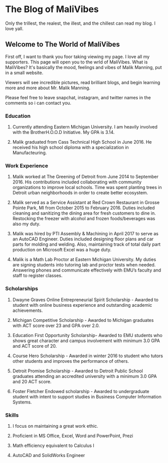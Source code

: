 # The Blog of MaliVibes
Only the trillest, the realest, the illest, and the chillest can read my blog. I love yall.
## Welcome to The World of MaliVibes

First off, I want to thank you foor taking viewing my page. I love all my supporters. This page will open you to the wrld of MaliVibes. What is MaliVibes? It's basically the mood, feelings and vibes of Malik Manning, put in a small website.

Viewers will see incredible pictures, read brilliant blogs, and begin learning more and more about Mr. Malik Manning.

Please feel free to leave snapchat, instagram, and twitter names in the comments so i can contact you.


### Education

1. Currently attending Eastern Michigan University. I am heavily involved with the BrotherH.O.O.D Initiative. My GPA is 3.14.

2. Malik graduated from Cass Technical High School in June 2016. He received his high school diploma with a specialization in Manufacteuring.


### Work Experience

1. Malik worked at The Greening of Detroit from June 2014 to September 2016. His contributions included collaborating with community organizations to improve local schools. Time was spent planting trees in Detroit urban neighborhoods in order to create better ecosystem.

2. Malik served as a Service Assistant at Red Crown Restaurant in Grosse Pointe Park, MI from October 2015 to February 2016. Duties included cleaning and sanitizing the dining area for fresh customers to dine in. Restocking the freezer with alcohol and frozen foods/beverages was also my duty.

3. Malik was hired by PTI Assembly & Machining in April 2017 to serve as an AutoCAD Engineer. Duties included designing floor plans and car parts for molding and welding. Also, maintaining track of total daily part production on Microsoft Excel was a huge duty.

4. Malik is a Math Lab Proctor at Eastern Michigan University. My duties are signing students into tutoring lab and proctor tests when needed. Answering phones and communicate effectively with EMU’s faculty and staff to register classes.


### Scholarships

1. Dwayne Graves Online Entrepreneurial Spirit Scholarship - Awarded to student with online business experience and outstanding academic achievements.

2. Michigan Competitive Scholarship - Awarded to Michigan graduates with ACT score over 23 and GPA over 2.0.

3. Education First Opportunity Scholarship- Awarded to EMU students who shows great character and campus involvement with minimum 3.0 GPA and ACT score of 20.

4. Course Hero Scholarship - Awarded in winter 2016 to student who tutors other students and improves the performance of others.

5. Detroit Promise Scholarship - Awarded to Detroit Public School graduates attending an accredited university with a minimum 3.0 GPA and 20 ACT score.

6. Foster Fletcher Endowed scholarship - Awarded to undergraduate student with intent to support studies in Business Computer Information Systems.


### Skills

1. I focus on maintaining a great work ethic.

2. Proficient in MS Office, Excel, Word and PowerPoint, Prezi

3. Math efficiency equivalent to Calculus I

4. AutoCAD and SolidWorks Engineer






